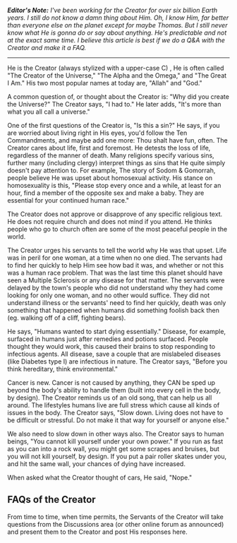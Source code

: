 _**Editor's Note:**  I've been working for the Creator for over six billion Earth years.  I still do not know a damn thing about Him.  Oh, I know Him, far better than everyone else on the planet except for maybe Thomas.  But I still never know what He is gonna do or say about anything.  He's predictable and not at the exact same time.  I believe this article is best if we do a Q&A with the Creator and make it a FAQ._ 
***
He is the Creator (always stylized with a upper-case C) , He is often called "The Creator of the Universe," "The Alpha and the Omega," and "The Great I Am."  His two most popular names at today are, "Allah" and "God."

A common question of, or thought about the Creator is: "Why did you create the Universe?"  The Creator says, "I had to."  He later adds, "It's more than what you all call a universe."

One of the first questions of the Creator is, "Is this a sin?"  He says, if you are worried about living right in His eyes, you'd follow the Ten Commandments, and maybe add one more: Thou shalt have fun, often. The Creator cares about life, first and foremost.  He detests the loss of life, regardless of the manner of death.  Many religions specify various sins, further many (including clergy) interpret things as sins that He quite simply doesn't pay attention to. For example, The story of Sodom & Gomorrah, people believe He was upset about homosexual activity.  His stance on homosexuality is this, "Please stop every once and a while, at least for an hour, find a member of the opposite sex and make a baby.  They are essential for your continued human race."

The Creator does not approve or disapprove of any specific religious text.  He does not require church and does not mind if you attend.  He thinks people who go to church often are some of the most peaceful people in the world.

The Creator urges his servants to tell the world why He was that upset.  Life was in peril for one woman, at a time when no one died.  The servants had to find her quickly to help Him see how bad it was, and whether or not this was a human race problem.  That was the last time this planet should have seen a Multiple Sclerosis or any disease for that matter.  The servants were delayed by the town's people who did not understand why they had come looking for only one woman, and no other would suffice.  They did not understand illness or the servants' need to find her quickly, death was only something that happened when humans did something foolish back then (eg. walking off of a cliff, fighting bears).

He says, "Humans wanted to start dying essentially."  Disease, for example, surfaced in humans just after remedies and potions surfaced.  People thought they would work, this caused their brains to stop responding to infectious agents.  All disease, save a couple that are mislabeled diseases (like Diabetes type I) are infectious in nature.  The Creator says, "Before you think hereditary, think environmental."

Cancer is new.  Cancer is not caused by anything, they CAN be sped up beyond the body's ability to handle them (built into every cell in the body, by design).  The Creator reminds us of an old song, that can help us all around. The lifestyles humans live are full stress which cause all kinds of issues in the body.  The Creator says, "Slow down.  Living does not have to be difficult or stressful.  Do not make it that way for yourself or anyone else."

We also need to slow down in other ways also.  The Creator says to human beings, "You cannot kill yourself under your own power."  If you run as fast as you can into a rock wall, you might get some scrapes and bruises, but you will not kill yourself, by design.  If you put a pair roller skates under you, and hit the same wall, your chances of dying have increased.  

When asked what the Creator thought of cars, He said, "Nope."

## FAQs of the Creator
From time to time, when time permits, the Servants of the Creator will take questions from the Discussions area (or other online forum as announced) and present them to the Creator and post His responses here.